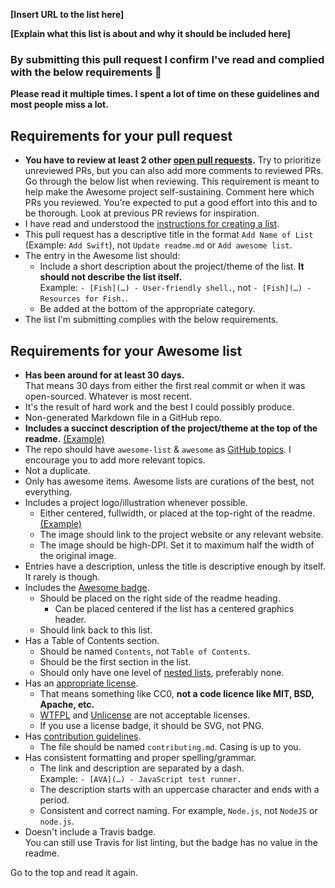 
<!-- Congrats on creating an Awesome list! 🎉 -->
<!-- temp -->

<!-- Please fill in the below placeholders -->

**[Insert URL to the list here]**

**[Explain what this list is about and why it should be included here]**


### By submitting this pull request I confirm I've read and complied with the below requirements 🖖

**Please read it multiple times. I spent a lot of time on these guidelines and most people miss a lot.**

## Requirements for your pull request

- **You have to review at least 2 other [open pull requests](https://github.com/sindresorhus/awesome/pulls?q=is%3Apr+is%3Aopen).** Try to prioritize unreviewed PRs, but you can also add more comments to reviewed PRs. Go through the below list when reviewing. This requirement is meant to help make the Awesome project self-sustaining. Comment here which PRs you reviewed. You're expected to put a good effort into this and to be thorough. Look at previous PR reviews for inspiration.
- I have read and understood the [instructions for creating a list](https://github.com/sindresorhus/awesome/blob/master/create-list.md).
- This pull request has a descriptive title in the format `Add Name of List` (Example: `Add Swift`), not `Update readme.md` or `Add awesome list`.
- The entry in the Awesome list should:
	- Include a short description about the project/theme of the list. **It should not describe the list itself.**<br>Example: `- [Fish](…) - User-friendly shell.`, not `- [Fish](…) - Resources for Fish.`.
	- Be added at the bottom of the appropriate category.
- The list I'm submitting complies with the below requirements.


## Requirements for your Awesome list

- **Has been around for at least 30 days.**<br>That means 30 days from either the first real commit or when it was open-sourced. Whatever is most recent.
- It's the result of hard work and the best I could possibly produce.
- Non-generated Markdown file in a GitHub repo.
- **Includes a succinct description of the project/theme at the top of the readme.** [(Example)](https://github.com/willempienaar/awesome-quantified-self)
- The repo should have `awesome-list` & `awesome` as [GitHub topics](https://help.github.com/articles/about-topics). I encourage you to add more relevant topics.
- Not a duplicate.
- Only has awesome items. Awesome lists are curations of the best, not everything.
- Includes a project logo/illustration whenever possible.
	- Either centered, fullwidth, or placed at the top-right of the readme. [(Example)](https://github.com/sindresorhus/awesome-electron)
	- The image should link to the project website or any relevant website.
	- The image should be high-DPI. Set it to maximum half the width of the original image.
- Entries have a description, unless the title is descriptive enough by itself. It rarely is though.
- Includes the [Awesome badge](https://github.com/sindresorhus/awesome/blob/master/awesome.md#awesome-badge).
	- Should be placed on the right side of the readme heading.
		- Can be placed centered if the list has a centered graphics header.
	- Should link back to this list.
- Has a Table of Contents section.
	- Should be named `Contents`, not `Table of Contents`.
	- Should be the first section in the list.
	- Should only have one level of [nested lists](https://commonmark.org/help/tutorial/10-nestedLists.html), preferably none.
- Has an [appropriate license](https://github.com/sindresorhus/awesome/blob/master/awesome.md#choose-an-appropriate-license).
	- That means something like CC0, **not a code licence like MIT, BSD, Apache, etc.**
	- [WTFPL](http://www.wtfpl.net) and [Unlicense](http://unlicense.org) are not acceptable licenses.
	- If you use a license badge, it should be SVG, not PNG.
- Has [contribution guidelines](https://github.com/sindresorhus/awesome/blob/master/awesome.md#include-contribution-guidelines).
	- The file should be named `contributing.md`. Casing is up to you.
- Has consistent formatting and proper spelling/grammar.
	- The link and description are separated by a dash. <br>Example: `- [AVA](…) - JavaScript test runner.`
	- The description starts with an uppercase character and ends with a period.
	- Consistent and correct naming. For example, `Node.js`, not `NodeJS` or `node.js`.
- Doesn't include a Travis badge.<br>You can still use Travis for list linting, but the badge has no value in the readme.

Go to the top and read it again.
